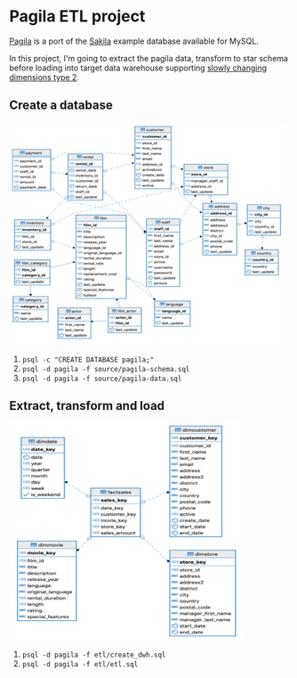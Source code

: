 # Pagila ETL project
[Pagila](https://github.com/devrimgunduz/pagila
) is a port of the [Sakila](https://dev.mysql.com/doc/sakila/en/) example database available for MySQL.

In this project, I'm going to extract the pagila data, transform to star schema before loading into target data warehouse supporting [slowly changing dimensions type 2](https://en.wikipedia.org/wiki/Slowly_changing_dimension). 


## Create a database

<img src="./img/pagila-3nf.png" alt="pagila-3nf" title="pagila-3nf" width="500" height="400" />

1. `psql -c "CREATE DATABASE pagila;"`
2. `psql -d pagila -f source/pagila-schema.sql`
3. `psql -d pagila -f source/pagila-data.sql`

## Extract, transform and load

<img src="./img/pagila-dwh.png" alt="pagila-dwh" title="pagila-dwh" width="420" height="390" />

1. `psql -d pagila -f etl/create_dwh.sql`
2. `psql -d pagila -f etl/etl.sql`
